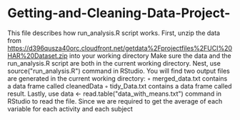 Getting-and-Cleaning-Data-Project-
==================================
This file describes how run_analysis.R script works.
First, unzip the data from https://d396qusza40orc.cloudfront.net/getdata%2Fprojectfiles%2FUCI%20HAR%20Dataset.zip  into your working directory
Make sure the data and the run_analysis.R script are both in the current working directory.
Nest, use source("run_analysis.R") command in RStudio.
You will find two output files are generated in the current working directory:
	◦	merged_data.txt contains a data frame called cleanedData 
	◦	tidy_Data.txt contains a data frame called result.
Lastly, use data <- read.table("data_with_means.txt") command in RStudio to read the file. Since we are required to get the average of each variable for each activity and each subject
